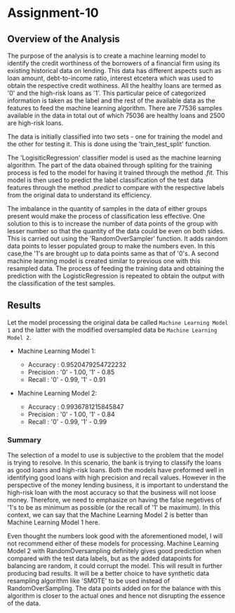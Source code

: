 # Assignment-10

## Overview of the Analysis

The purpose of the analysis is to create a machine learning model to identify the credit worthiness of the borrowers of a financial firm using its existing historical data on lending. This data has different aspects such as loan amount, debt-to-income ratio, interest etcetera which was used to obtain the respective credit wothiness. All the healthy loans are termed as '0' and the high-risk loans as '1'. This particular peice of categorized information is taken as the label and the rest of the available data as the features to feed the machine learning algorithm.
There are 77536 samples available in the data in total out of which 75036 are healthy loans and 2500 are high-risk loans.

The data is initially classified into two sets - one for training the model and the other for testing it.  This is done using the 'train_test_split' function. 

The 'LogisiticRegression' classifier model is  used as the machine learning algorithm. The part of the data obained through spliting for the training process is fed to the model for having it trained through the method *.fit*. This model is then used to predict the label classification of the test data features through the method *.predict* to compare with the respective labels from the original data to understand its efficiency.

The imbalance in the quantity of samples in the data of either groups present would make the process of classification less effective. One solution to this is to increase the number of data points of the group with lesser number so that the quantity of the data could be even on both sides. This is carried out using the 'RandomOverSampler' function. It adds random data points to lesser populated group to make the numbers even. In this case,the '1's are brought up to data points same as that of '0's. A second machine learning model is created similar to previous one with this resampled data. The process of feeding the training data and obtaining the prediction with the LogisticRegression is repeated to obtain the output with the classification of the test samples.  


## Results
Let the model processing the original data be called ```Machine Learning Model 1``` and the latter with the modified oversampled data be ```Machine Learning Model 2```.

* Machine Learning Model 1:
    * Accuracy : 0.9520479254722232
    * Precision : '0' - 1.00,  '1' - 0.85
    * Recall : '0' - 0.99, '1' - 0.91


* Machine Learning Model 2:
    * Accuracy : 0.9936781215845847
    * Precision : '0' - 1.00,  '1' - 0.84
    * Recall : '0' - 0.99, '1' - 0.99

### Summary

The selection of a model to use is subjective to the problem that the model is trying to resolve. In this scenario, the bank is trying to classify the loans as good loans and high-risk loans. Both the models have preformed well in identifying good loans with high precision and recall values. 
However in the perspective of the money lending business, it is important to understand the high-risk loan with the most accuracy so that the business will not loose money. Therefore, we need to emphasize on having the false negetives of '1's to be as minimum as possible (or the recall of '1' be maximum). In this context, we can say that the Machine Learning Model 2 is better than Machine Learning Model 1 here.

Even thought the numbers look good with the aforementioned model, I will not recommend either of these models for processing. Machine Learning Model 2 with RandomOversampling definitely gives good prediction when compared with the test data labels, but as the added datapoints for balancing are random, it could corrupt the model. This will result in further producing bad results. It will be a better choice to have synthetic data resampling algorithm like 'SMOTE' to  be used instead of  RandomOverSampling. The data points added on for the balance with this algorithm is closer to the actual ones and hence not disrupting the essence of the data.
